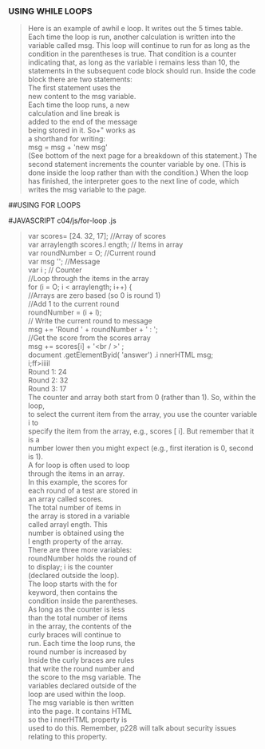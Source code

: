 ### USING WHILE LOOPS
>Here is an example of awhil e 
loop. It writes out the 5 times 
table. Each time the loop is run, 
another calculation is written 
into the variable called msg. 
This loop will continue to run 
for as long as the condition in 
the parentheses is true. That 
condition is a counter indicating 
that, as long as the variable 
i remains less than 10, the 
statements in the subsequent 
code block should run. 
Inside the code block there are 
two statements:  
The first statement uses the    
new content to the msg variable.  
Each time the loop runs, a new  
calculation and line break is  
added to the end of the message   
being stored in it. So+" works as  
a shorthand for writing:  
msg = msg + 'new msg'  
(See bottom of the next page for 
a breakdown of this statement.) 
The second statement 
increments the counter variable 
by one. (This is done inside 
the loop rather than with the 
condition.) 
When the loop has finished, the 
interpreter goes to the next line 
of code, which writes the msg 
variable to the page.  

##USING FOR LOOPS  

#JAVASCRIPT c04/js/for-loop .js  

>var scores= [24. 32, 17]; //Array of scores  
var arraylength scores.l ength; // Items in array  
var roundNumber = O; //Current round  
var msg ''; //Message  
var i ; // Counter  
//Loop through the items in the array  
for (i = O; i < arraylength; i++) {  
//Arrays are zero based (so 0 is round 1)  
//Add 1 to the current round  
roundNumber = (i + l);  
// Write the current round to message  
msg += 'Round ' + roundNumber + ' : ';  
//Get the score from the scores array  
msg += scores[i] + '<br / >' ;  
document .getElementByid( 'answer') .i nnerHTML msg;  
i;ff>iiiil  
Round 1: 24  
Round 2: 32  
Round 3: 17  
The counter and array both start from 0 (rather than 1). So, within the loop,  
to select the current item from the array, you use the counter variable i to  
specify the item from the array, e.g., scores [ i]. But remember that it is a  
number lower then you might expect (e.g., first iteration is 0, second is 1).  
A for loop is often used to loop  
through the items in an array.  
In this example, the scores for  
each round of a test are stored in  
an array called scores.  
The total number of items in  
the array is stored in a variable  
called arrayl ength. This  
number is obtained using the  
l ength property of the array.  
There are three more variables:  
roundNumber holds the round of   
to display; i is the counter  
(declared outside the loop).  
The loop starts with the for  
keyword, then contains the  
condition inside the parentheses.  
As long as the counter is less  
than the total number of items  
in the array, the contents of the  
curly braces will continue to  
run. Each time the loop runs, the  
round number is increased by     
Inside the curly braces are rules  
that write the round number and  
the score to the msg variable. The  
variables declared outside of the  
loop are used within the loop.  
The msg variable is then written  
into the page. It contains HTML  
so the i nnerHTML property is  
used to do this. Remember,
p228 will talk about security
issues relating to this property.
